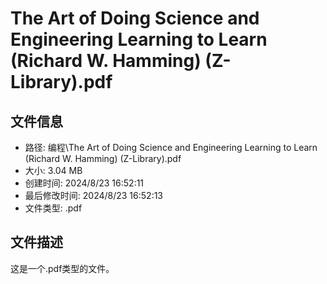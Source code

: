 ﻿# The Art of Doing Science and Engineering Learning to Learn (Richard W. Hamming) (Z-Library).pdf

## 文件信息
- 路径: 编程\The Art of Doing Science and Engineering Learning to Learn (Richard W. Hamming) (Z-Library).pdf
- 大小: 3.04 MB
- 创建时间: 2024/8/23 16:52:11
- 最后修改时间: 2024/8/23 16:52:13
- 文件类型: .pdf

## 文件描述
这是一个.pdf类型的文件。

